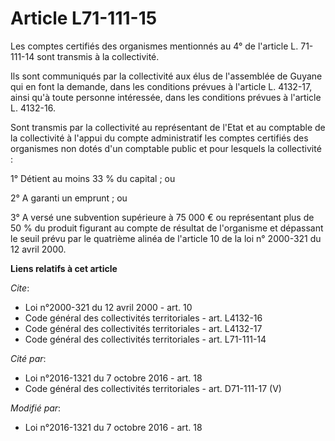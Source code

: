 # Article L71-111-15

Les comptes certifiés des organismes mentionnés au 4° de l'article L. 71-111-14 sont transmis à la collectivité.

Ils sont communiqués par la collectivité aux élus de l'assemblée de Guyane qui en font la demande, dans les conditions
prévues à l'article L. 4132-17, ainsi qu'à toute personne intéressée, dans les conditions prévues à l'article L. 4132-16.

Sont transmis par la collectivité au représentant de l'Etat et au comptable de la collectivité à l'appui du compte
administratif les comptes certifiés des organismes non dotés d'un comptable public et pour lesquels la collectivité :

1° Détient au moins 33 % du capital ; ou

2° A garanti un emprunt ; ou

3° A versé une subvention supérieure à 75 000 € ou représentant plus de 50 % du produit figurant au compte de résultat de
l'organisme et dépassant le seuil prévu par le quatrième alinéa de l'article 10 de la loi n° 2000-321 du 12 avril 2000.

**Liens relatifs à cet article**

_Cite_:

  - Loi n°2000-321 du 12 avril 2000 - art. 10
  - Code général des collectivités territoriales - art. L4132-16
  - Code général des collectivités territoriales - art. L4132-17
  - Code général des collectivités territoriales - art. L71-111-14

_Cité par_:

  - Loi n°2016-1321 du 7 octobre 2016 - art. 18
  - Code général des collectivités territoriales - art. D71-111-17 (V)

_Modifié par_:

  - Loi n°2016-1321 du 7 octobre 2016 - art. 18
